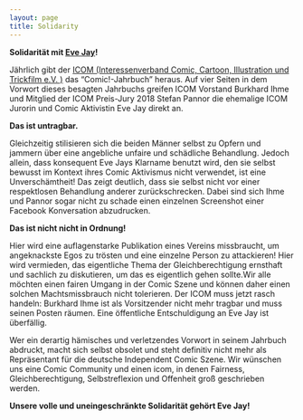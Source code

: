 ```yaml
---
layout: page
title: Solidarity
---
```


**Solidarität mit [Eve Jay](https://medium.com/comic-satellit/times-up-zeit-zu-gehen-9ebc87a9cbe1)!**

Jährlich gibt der [ICOM (Interessenverband Comic, Cartoon, Illustration und Trickfilm e.V. )](http://www.comic-i.com/aaa-icom/docs/index.html) das “Comic!-Jahrbuch” heraus. Auf vier Seiten in dem Vorwort dieses besagten Jahrbuchs greifen ICOM Vorstand Burkhard Ihme und Mitglied der ICOM Preis-Jury 2018 Stefan Pannor die ehemalige ICOM Jurorin und Comic Aktivistin Eve Jay direkt an.

**Das ist untragbar.**

Gleichzeitig stilisieren sich die beiden Männer selbst zu Opfern und jammern über eine angebliche unfaire und schädliche Behandlung. Jedoch allein, dass konsequent Eve Jays Klarname benutzt wird, den sie selbst bewusst im Kontext ihres Comic Aktivismus nicht verwendet, ist eine Unverschämtheit! Das zeigt deutlich, dass sie selbst nicht vor einer respektlosen Behandlung anderer zurückschrecken. Dabei sind sich Ihme und Pannor sogar nicht zu schade einen einzelnen Screenshot einer Facebook Konversation abzudrucken.

**Das ist nicht nicht in Ordnung!**

Hier wird eine auflagenstarke Publikation eines Vereins missbraucht, um angeknackste Egos zu trösten und eine einzelne Person zu attackieren! Hier wird vermieden, das eigentliche Thema der Gleichberechtigung ernsthaft und sachlich zu diskutieren, um das es eigentlich gehen sollte.Wir alle möchten einen fairen Umgang in der Comic Szene und können daher einen solchen Machtsmissbrauch nicht tolerieren.
Der ICOM muss jetzt rasch handeln: Burkhard Ihme ist als Vorsitzender nicht mehr tragbar und muss seinen Posten räumen. Eine öffentliche Entschuldigung an Eve Jay ist überfällig. 

Wer ein derartig hämisches und verletzendes Vorwort in seinem Jahrbuch abdruckt, macht sich selbst obsolet und steht definitiv nicht mehr als Repräsentant für die deutsche Independent Comic Szene. Wir wünschen uns eine Comic Community und einen icom, in denen Fairness, Gleichberechtigung, Selbstreflexion und Offenheit groß geschrieben werden.

**Unsere volle und uneingeschränkte Solidarität gehört Eve Jay!**
